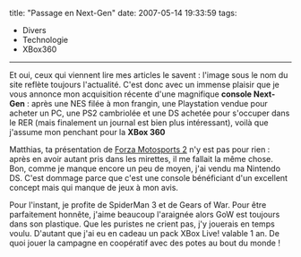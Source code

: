 title: "Passage en Next-Gen"
date: 2007-05-14 19:33:59
tags:
  - Divers
  - Technologie
  - XBox360
---

Et oui, ceux qui viennent lire mes articles le savent&nbsp;: l'image sous le nom du site reflète toujours l'actualité. C'est donc avec un immense plaisir que je vous annonce mon acquisition récente d'une magnifique **console Next-Gen**&nbsp;: après une NES filée à mon frangin, une Playstation vendue pour acheter un PC, une PS2 cambriolée et une DS achetée pour s'occuper dans le RER (mais finalement un journal est bien plus intéressant), voilà que j'assume mon penchant pour la **XBox 360**

Matthias, ta présentation de [Forza Motosports 2](//borisschapira.com/?s=road+rules) n'y est pas pour rien&nbsp;: après en avoir autant pris dans les mirettes, il me fallait la même chose. Bon, comme je manque encore un peu de moyen, j'ai vendu ma Nintendo DS. C'est dommage parce que c'est une console bénéficiant d'un excellent concept mais qui manque de jeux à mon avis.

Pour l'instant, je profite de SpiderMan 3 et de Gears of War. Pour être parfaitement honnête, j'aime beaucoup l'araignée alors GoW est toujours dans son plastique. Que les puristes ne crient pas, j'y jouerais en temps voulu. D'autant que j'ai eu en cadeau un pack XBox Live! valable 1 an. De quoi jouer la campagne en coopératif avec des potes au bout du monde&nbsp;!